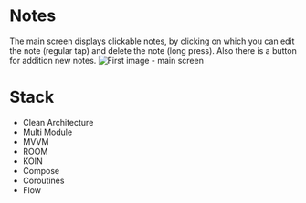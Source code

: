 # Notes
The main screen displays clickable notes, by clicking on which you can edit the note (regular tap) and delete the note (long press). Also there is a button for addition new notes.
![First image - main screen](https://drive.google.com/file/d/152-3y92PJ95VaOlQzVQkYi46Pbdnqykr/view)
# Stack

- Clean Architecture
- Multi Module
- MVVM
- ROOM
- KOIN
- Compose
- Coroutines
- Flow
